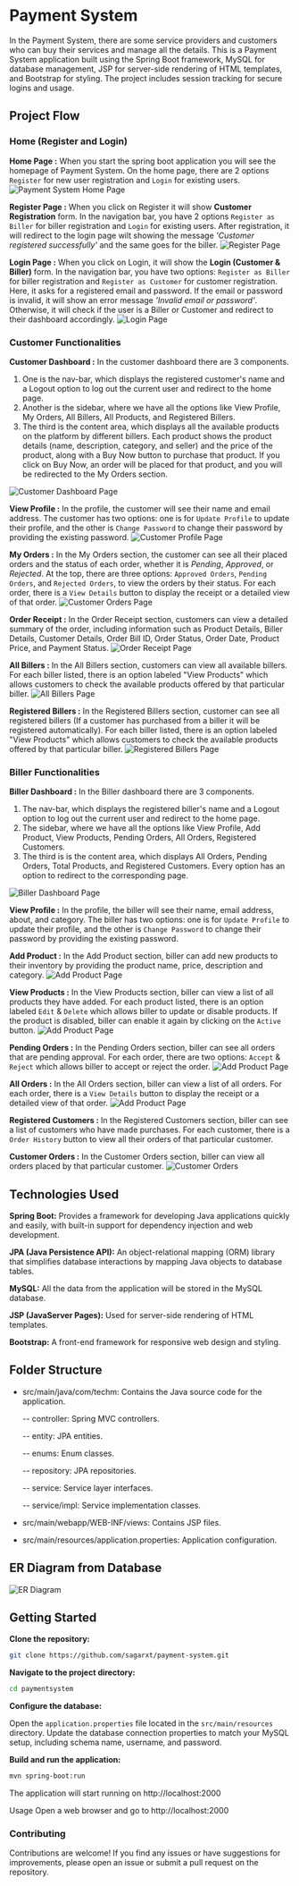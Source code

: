 # Payment System

In the Payment System, there are some service providers and customers who can buy their services and manage all the details.
This is a Payment System application built using the Spring Boot framework, MySQL for database management, JSP for server-side rendering of HTML templates, and Bootstrap for styling. The project includes session tracking for secure logins and usage.
## Project Flow
### Home (Register and Login)
**Home Page :** When you start the spring boot application you will see the homepage of Payment System. On the home page, there are 2 options `Register` for new user registration and `Login` for existing users.
<img src="https://i.postimg.cc/Pqk8NgmS/home.png" alt="Payment System Home Page">

**Register Page :** When you click on Register it will show **Customer Registration** form. In the navigation bar, you have 2 options `Register as Biller` for biller registration and `Login` for existing users.
After registration, it will redirect to the login page wilt showing the message *'Customer registered successfully'* and the same goes for the biller.
<img src="https://i.postimg.cc/JnrD5jYJ/register.png" alt="Register Page">

**Login Page :** When you click on Login, it will show the **Login (Customer & Biller)** form. In the navigation bar, you have two options: `Register as Biller` for biller registration and `Register as Customer` for customer registration.
Here, it asks for a registered email and password. If the email or password is invalid, it will show an error message *'Invalid email or password'*. Otherwise, it will check if the user is a Biller or Customer and redirect to their dashboard accordingly.
<img src="https://i.postimg.cc/3xGv88Dy/login.png" alt="Login Page">

### Customer Functionalities
**Customer Dashboard :** In the customer dashboard there are 3 components.
1. One is the nav-bar, which displays the registered customer's name and a Logout option to log out the current user and redirect to the home page.
2. Another is the sidebar, where we have all the options like View Profile, My Orders, All Billers, All Products, and Registered Billers.
3. The third is the content area, which displays all the available products on the platform by different billers. Each product shows the product details (name, description, category, and seller) and the price of the product, along with a Buy Now button to purchase that product. If you click on Buy Now, an order will be placed for that product, and you will be redirected to the My Orders section.
<img src="https://i.postimg.cc/d3mkY2st/c-dashboard.png" alt="Customer Dashboard Page">

**View Profile :** In the profile, the customer will see their name and email address. The customer has two options: one is for `Update Profile` to update their profile, and the other is `Change Password` to change their password by providing the existing password.
<img src="https://i.postimg.cc/y6f9nrHN/c-profile.png" alt="Customer Profile Page">

**My Orders :** In the My Orders section, the customer can see all their placed orders and the status of each order, whether it is *Pending*, *Approved*, or *Rejected*. At the top, there are three options: `Approved Orders`, `Pending Orders`, and `Rejected Orders`, to view the orders by their status.
For each order, there is a `View Details` button to display the receipt or a detailed view of that order.
<img src="https://i.postimg.cc/J4GXFcr5/c-orders.png" alt="Customer Orders Page">

**Order Receipt :** In the Order Receipt section, customers can view a detailed summary of the order, including information such as Product Details, Biller Details, Customer Details, Order Bill ID, Order Status, Order Date, Product Price, and Payment Status.
<img src="https://i.postimg.cc/g0qLhgsm/order-receipt.png" alt="Order Receipt Page">

**All Billers :** In the All Billers section, customers can view all available billers. For each biller listed, there is an option labeled "View Products" which allows customers to check the available products offered by that particular biller.
<img src="https://i.postimg.cc/G2KDWXTq/c-all-billers.png" alt="All Billers Page">

**Registered Billers :** In the Registered Billers section, customer can see all registered billers (If a customer has purchased from a biller it will be registered automatically). For each biller listed, there is an option labeled "View Products" which allows customers to check the available products offered by that particular biller.
<img src="https://i.postimg.cc/dtpCckDP/c-reg-billers.png" alt="Registered Billers Page">

### Biller Functionalities
**Biller Dashboard :** In the Biller dashboard there are 3 components.
1. The nav-bar, which displays the registered biller's name and a Logout option to log out the current user and redirect to the home page.
2. The sidebar, where we have all the options like View Profile, Add Product, View Products, Pending Orders, All Orders, Registered Customers.
3. The third is is the content area, which displays All Orders, Pending Orders, Total Products, and Registered Customers. Every option has an option to redirect to the corresponding page.
<img src="https://i.postimg.cc/3wgmB88M/b-dashboard.png" alt="Biller Dashboard Page">

**View Profile :** In the profile, the biller will see their name, email address, about, and category. The biller has two options: one is for `Update Profile` to update their profile, and the other is `Change Password` to change their password by providing the existing password.

**Add Product :** In the Add Product section, biller can add new products to their inventory by providing the product name, price, description and category.
<img src="https://i.postimg.cc/7Y61krV7/add-product.png" alt="Add Product Page">

**View Products :** In the View Products section, biller can view a list of all products they have added. For each product listed, there is an option labeled `Edit` & `Delete` which allows biller to update or disable products. If the product is disabled, biller can enable it again by clicking on the `Active` button.
<img src="https://i.postimg.cc/fTrcWq2P/b-all-products.png" alt="Add Product Page">

**Pending Orders :** In the Pending Orders section, biller can see all orders that are pending approval. For each order, there are two options: `Accept` & `Reject` which allows biller to accept or reject the order.
<img src="https://i.postimg.cc/sXTB61bL/pending-orders.png" alt="Add Product Page">

**All Orders :** In the All Orders section, biller can view a list of all orders. For each order, there is a `View Details` button to display the receipt or a detailed view of that order.
<img src="https://i.postimg.cc/bvX1kDjH/b-all-orders.png" alt="Add Product Page">

**Registered Customers :** In the Registered Customers section, biller can see a list of customers who have made purchases. For each customer, there is a `Order History` button to view all their orders of that particular customer.

**Customer Orders :** In the Customer Orders section, biller can view all orders placed by that particular customer.
<img src="https://i.postimg.cc/T35rKjB3/b-cust-orders.png" alt="Customer Orders">


## Technologies Used
**Spring Boot:** Provides a framework for developing Java applications quickly and easily, with built-in support for dependency injection and web development.

**JPA (Java Persistence API):** An object-relational mapping (ORM) library that simplifies database interactions by mapping Java objects to database tables.

**MySQL:** All the data from the application will be stored in the MySQL database.

**JSP (JavaServer Pages):** Used for server-side rendering of HTML templates.

**Bootstrap:** A front-end framework for responsive web design and styling.

## Folder Structure
- src/main/java/com/techm: Contains the Java source code for the application.

  -- controller: Spring MVC controllers.

  -- entity: JPA entities.

  -- enums: Enum classes.

  -- repository: JPA repositories.

  -- service: Service layer interfaces.

  -- service/impl: Service implementation classes.

- src/main/webapp/WEB-INF/views: Contains JSP files.
- src/main/resources/application.properties: Application configuration.

## ER Diagram from Database
<img src="https://i.postimg.cc/mkLSH26j/er-diagram.png" alt="ER Diagram">

## Getting Started
**Clone the repository:**
```bash
git clone https://github.com/sagarxt/payment-system.git
```
**Navigate to the project directory:**

```bash
cd paymentsystem
```
**Configure the database:**

Open the `application.properties` file located in the `src/main/resources` directory.
Update the database connection properties to match your MySQL setup, including schema name, username, and password.

**Build and run the application:**

```bash
mvn spring-boot:run
```

The application will start running on http://localhost:2000

Usage
Open a web browser and go to http://localhost:2000

### Contributing
Contributions are welcome! If you find any issues or have suggestions for improvements, please open an issue or submit a pull request on the repository.
